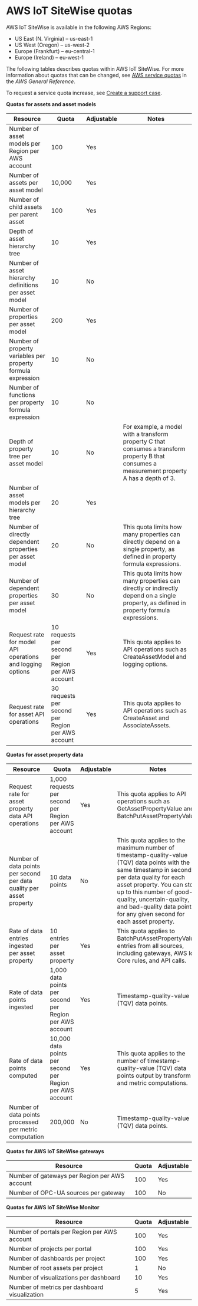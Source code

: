 # AWS IoT SiteWise quotas<a name="quotas"></a>

AWS IoT SiteWise is available in the following AWS Regions:
+ US East \(N\. Virginia\) – us\-east\-1
+ US West \(Oregon\) – us\-west\-2
+ Europe \(Frankfurt\) – eu\-central\-1
+ Europe \(Ireland\) – eu\-west\-1

The following tables describes quotas within AWS IoT SiteWise\. For more information about quotas that can be changed, see [AWS service quotas](https://docs.aws.amazon.com/general/latest/gr/aws_service_limits.html) in the *AWS General Reference*\.

To request a service quota increase, see [Create a support case](https://console.aws.amazon.com/support/cases#/create?issueType=service-limit-increase&limitType=service-code-iot)\.


**Quotas for assets and asset models**  

| Resource | Quota | Adjustable | Notes | 
| --- | --- | --- | --- | 
| Number of asset models per Region per AWS account | 100 | Yes |  | 
| Number of assets per asset model | 10,000 | Yes |  | 
| Number of child assets per parent asset | 100 | Yes |  | 
| Depth of asset hierarchy tree | 10 | Yes |  | 
| Number of asset hierarchy definitions per asset model | 10 | No |  | 
| Number of properties per asset model | 200 | Yes |  | 
| Number of property variables per property formula expression | 10 | No |  | 
| Number of functions per property formula expression | 10 | No |  | 
| Depth of property tree per asset model | 10 | No | For example, a model with a transform property C that consumes a transform property B that consumes a measurement property A has a depth of 3\. | 
| Number of asset models per hierarchy tree | 20 | Yes |  | 
| Number of directly dependent properties per asset model | 20 | No | This quota limits how many properties can directly depend on a single property, as defined in property formula expressions\. | 
| Number of dependent properties per asset model | 30 | No | This quota limits how many properties can directly or indirectly depend on a single property, as defined in property formula expressions\. | 
| Request rate for model API operations and logging options | 10 requests per second per Region per AWS account | Yes | This quota applies to API operations such as CreateAssetModel and logging options\. | 
| Request rate for asset API operations | 30 requests per second per Region per AWS account | Yes | This quota applies to API operations such as CreateAsset and AssociateAssets\. | 


**Quotas for asset property data**  

| Resource | Quota | Adjustable | Notes | 
| --- | --- | --- | --- | 
| Request rate for asset property data API operations | 1,000 requests per second per Region per AWS account | Yes | This quota applies to API operations such as GetAssetPropertyValue and BatchPutAssetPropertyValue\. | 
| Number of data points per second per data quality per asset property | 10 data points | No | This quota applies to the maximum number of timestamp\-quality\-value \(TQV\) data points with the same timestamp in seconds per data quality for each asset property\. You can store up to this number of good\-quality, uncertain\-quality, and bad\-quality data points for any given second for each asset property\. | 
| Rate of data entries ingested per asset property | 10 entries per asset property | Yes | This quota applies to BatchPutAssetPropertyValue entries from all sources, including gateways, AWS IoT Core rules, and API calls\. | 
| Rate of data points ingested | 1,000 data points per second per Region per AWS account | Yes | Timestamp\-quality\-value \(TQV\) data points\. | 
| Rate of data points computed | 10,000 data points per second per Region per AWS account | Yes | This quota applies to the number of timestamp\-quality\-value \(TQV\) data points output by transform and metric computations\. | 
| Number of data points processed per metric computation | 200,000 | No | Timestamp\-quality\-value \(TQV\) data points\. | 


**Quotas for AWS IoT SiteWise gateways**  

| Resource | Quota | Adjustable | 
| --- | --- | --- | 
| Number of gateways per Region per AWS account | 100 | Yes | 
| Number of OPC\-UA sources per gateway | 100 | No | 


**Quotas for AWS IoT SiteWise Monitor**  

| Resource | Quota | Adjustable | 
| --- | --- | --- | 
| Number of portals per Region per AWS account | 100 | Yes | 
| Number of projects per portal | 100 | Yes | 
| Number of dashboards per project | 100 | Yes | 
| Number of root assets per project | 1 | No | 
| Number of visualizations per dashboard | 10 | Yes | 
| Number of metrics per dashboard visualization | 5 | Yes | 